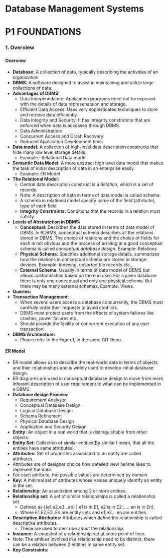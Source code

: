 # Database Management Systems

# P1 FOUNDATIONS
### 1. Overview
###



#### Overview
- **Database:** A collection of data, typically describing the activities of an organization
- **DBMS:** A software designed to assist in maintaining and utilize large collections of data.
- **Advantages of DBMS:**
  - Data Indepenedance: Application programs need not be exposed with the details of data represenataion and storage.
  - Efficient Data Access: Uses very sophisticated techniques to store and retrieve data efficiently.
  - Data Integrity and Security: It has integrity constratints that are enforced when data is accessed through  DBMS.
  - Data Administration: 
  - Concurrent Access and Crash Recovery:
  - Reduced Application Development time:
- **Data model:** A collection of high-level data description constructs that hide many low level storage details.
  - Example : Relational Data model
- **Semantic Data Model:** A more abstract high level data model that makes the task of initial description of data in an enterprise easily.
  - Example: ER Model
- **The Relational Model:**
  - Central data description construct is a *Relation*, which is a set of records.
  - Note: A description of data in terms of data model is called schema.
  - A schema in relational model specify name of the field (attribute), type of each field
  - **Integrity Constraints:** Conditions that the records in a relation must satisfy.
- **Levels of Abstratction in DBMS:**
  - **Conceptual:** Describes the data stored in terms of data model of DBMS. In RDBMS, conceptual schema describes all the relations stored in DBMS. The choice of relations and the choice of fields for each is not obvious and the process of arriving at a good conceptual schema is called *conceptual database design*. Example: Relations
  - **Physical Schema:** Specifies additional storage details, summarizes how the relations in conceptual schema are stored in storage devices. Example: Indexing, unsorted file records etc.,
  - **External Schema:** Usually in terms of data model of DBMS but allows customization based on the end user. For a given database there is only one conceptual and only one physical schema. But there may be many external schemas. Example: Views.
- **Queries:**
- **Transaction Management:**
  - When several users access a database concurrently, the DBMS must carefully order their requests to avoid conflicts.
  - DBMS must protect users from the effects of system failures  like crashes, power failures etc.,
  - Should provide the facility of concurrent execution of any user transactioni.
- **DBMS Architecture:**
  - Please refer to the Figure1, in the same GIT Repo.

#### ER Model
- ER model allows us to describe the real-world data in terms of objects and thier relationships and is widely used to develop initial database design.
- ER diagrams are used in conceptual database design to move from more inforaml description of user requirement to what can be implemented in a DBMS.
- **Database design Process:**
  - Requirement Analysis: 
  - Conceptual Database Design:
  - Logical Database Design:
  - Schema Refinement
  - Physical Database Design
  - Application and Security Design
- **Entity:** An object in a real world that is distinguishable from other objects.
- **Entity Set:** Collection of similar entities(By similar I mean, that all the entities have same attributes).
- **Attributes:** Set of properties associated to an entity are called attributes.
- Attributes are of designer choice how detailed view he/she likes to represent the data.
- For each attribute, the possible values are determined by domain.
- **Key:** A minimal set of attributes whose values uniquely identify an entity in the set.
- **Relationship:** An association among 2 or more entities.
- **Relationship set:** A set of similar relationships is called a relationship set.
  - Defined as {(e1,e2,e3...en) | e1 is in E1, e2 is in E2 ..... en is in En}.
  - Where E1,E2,E3..En are entity sets and e1,e2,...en are entities.
- **Descriptive Attributes:** Attributes which define the relationship is called descriptive attributes.
  - These are used to describe about the relationship.
- **Instance:** A snapshot of a relationship set at some point of time.
- Note: The entities involved in a relationship need to be distinct, there can be a relation between 2 entities in same entity set.
- **Key Constraints:**